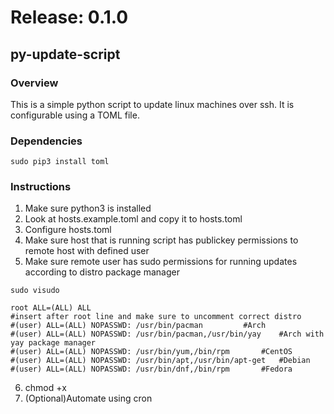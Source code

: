 # Release: 0.1.0
## py-update-script

### Overview

This is a simple python script to update linux machines over ssh. It is configurable using a TOML file. 

### Dependencies

```
sudo pip3 install toml 
```

### Instructions

1. Make sure python3 is installed
2. Look at hosts.example.toml and copy it to hosts.toml
3. Configure hosts.toml
4. Make sure host that is running script has publickey permissions to remote host with defined user
5. Make sure remote user has sudo permissions for running updates according to distro package manager
```
sudo visudo
```
```
root ALL=(ALL) ALL
#insert after root line and make sure to uncomment correct distro
#(user) ALL=(ALL) NOPASSWD: /usr/bin/pacman			#Arch
#(user) ALL=(ALL) NOPASSWD: /usr/bin/pacman,/usr/bin/yay	#Arch with yay package manager
#(user) ALL=(ALL) NOPASSWD: /usr/bin/yum,/bin/rpm		#CentOS
#(user) ALL=(ALL) NOPASSWD: /usr/bin/apt,/usr/bin/apt-get	#Debian
#(user) ALL=(ALL) NOPASSWD: /usr/bin/dnf,/bin/rpm		#Fedora
```
6. chmod +x 
7. (Optional)Automate using cron
